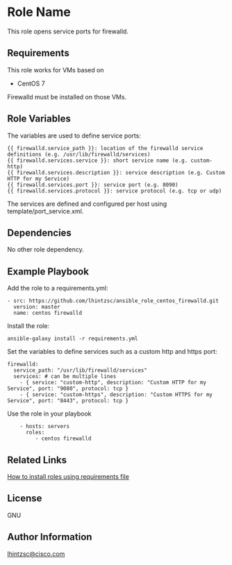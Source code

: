 Role Name
=========

This role opens service ports for firewalld.

Requirements
------------

This role works for VMs based on 

* CentOS 7

Firewalld must be installed on those VMs.

Role Variables
--------------

The variables are used to define service ports:

```
{{ firewalld.service_path }}: location of the firewalld service definitions (e.g. /usr/lib/firewalld/services)
{{ firewalld.services.service }}: short service name (e.g. custom-http)
{{ firewalld.services.description }}: service description (e.g. Custom HTTP for my Service)
{{ firewalld.services.port }}: service port (e.g. 8090)
{{ firewalld.services.protocol }}: service protocol (e.g. tcp or udp)
```

The services are defined and configured per host using template/port_service.xml.

Dependencies
------------

No other role dependency.

Example Playbook
----------------

Add the role to a requirements.yml:

```
- src: https://github.com/lhintzsc/ansible_role_centos_firewalld.git
  version: master
  name: centos firewalld
```

Install the role:

```
ansible-galaxy install -r requirements.yml
```

Set the variables to define services such as a custom http and https port:

```
firewalld:
  service_path: "/usr/lib/firewalld/services"
  services: # can be multiple lines
    - { service: "custom-http", description: "Custom HTTP for my Service", port: "9080", protocol: tcp }
    - { service: "custom-https", description: "Custom HTTPS for my Service", port: "8443", protocol: tcp }
```

Use the role in your playbook

```
    - hosts: servers
      roles:
         - centos firewalld
```

Related Links
-------

[How to install roles using requirements file](https://docs.ansible.com/ansible/latest/galaxy/user_guide.html)

License
-------

GNU

Author Information
------------------
lhintzsc@cisco.com
